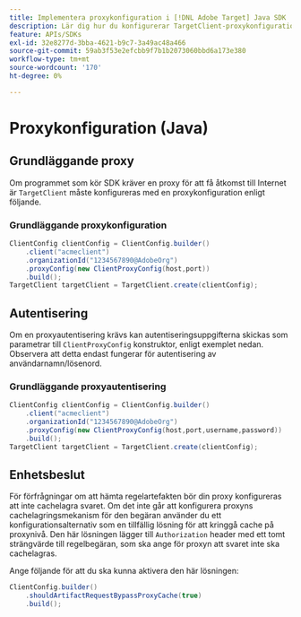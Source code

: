 ```yaml
---
title: Implementera proxykonfiguration i [!DNL Adobe Target] Java SDK
description: Lär dig hur du konfigurerar TargetClient-proxykonfigurationen i [!DNL Adobe Target] Java SDK.
feature: APIs/SDKs
exl-id: 32e8277d-3bba-4621-b9c7-3a49ac48a466
source-git-commit: 59ab3f53e2efcbb9f7b1b2073060bbd6a173e380
workflow-type: tm+mt
source-wordcount: '170'
ht-degree: 0%

---
```


# Proxykonfiguration (Java)

## Grundläggande proxy

Om programmet som kör SDK kräver en proxy för att få åtkomst till Internet är `TargetClient` måste konfigureras med en proxykonfiguration enligt följande.

### Grundläggande proxykonfiguration

```java {line-numbers="true"}
ClientConfig clientConfig = ClientConfig.builder()
    .client("acmeclient")
    .organizationId("1234567890@AdobeOrg")
    .proxyConfig(new ClientProxyConfig(host,port))
    .build();
TargetClient targetClient = TargetClient.create(clientConfig);
```

## Autentisering

Om en proxyautentisering krävs kan autentiseringsuppgifterna skickas som parametrar till `ClientProxyConfig` konstruktor, enligt exemplet nedan. Observera att detta endast fungerar för autentisering av användarnamn/lösenord.

### Grundläggande proxyautentisering

```java {line-numbers="true"}
ClientConfig clientConfig = ClientConfig.builder()
    .client("acmeclient")
    .organizationId("1234567890@AdobeOrg")
    .proxyConfig(new ClientProxyConfig(host,port,username,password))
    .build();
TargetClient targetClient = TargetClient.create(clientConfig);
```

## Enhetsbeslut

För förfrågningar om att hämta regelartefakten bör din proxy konfigureras att inte cachelagra svaret. Om det inte går att konfigurera proxyns cachelagringsmekanism för den begäran använder du ett konfigurationsalternativ som en tillfällig lösning för att kringgå cache på proxynivå. Den här lösningen lägger till `Authorization` header med ett tomt strängvärde till regelbegäran, som ska ange för proxyn att svaret inte ska cachelagras.

Ange följande för att du ska kunna aktivera den här lösningen:

```java {line-numbers="true"}
ClientConfig.builder()
    .shouldArtifactRequestBypassProxyCache(true)
    .build();
```


